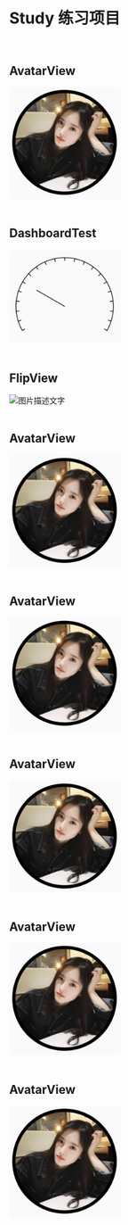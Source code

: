 # Study 练习项目 <br/><br/>

## AvatarView
<img src="https://github.com/xqgdmg/Study/blob/master/img/a.PNG" width="200" alt="图片描述文字"/>
<br/><br/>

## DashboardTest
<img src="https://github.com/xqgdmg/Study/blob/master/img/da.PNG" width="200" alt="图片描述文字"/>
<br/><br/>

## FlipView
<img src="https://github.com/xqgdmg/Study/blob/master/img/flip.git" alt="图片描述文字"/>
<br/><br/>

## AvatarView
<img src="https://github.com/xqgdmg/Study/blob/master/img/a.PNG" width="200" alt="图片描述文字"/>
<br/><br/>

## AvatarView
<img src="https://github.com/xqgdmg/Study/blob/master/img/a.PNG" width="200" alt="图片描述文字"/>
<br/><br/>

## AvatarView
<img src="https://github.com/xqgdmg/Study/blob/master/img/a.PNG" width="200" alt="图片描述文字"/>
<br/><br/>

## AvatarView
<img src="https://github.com/xqgdmg/Study/blob/master/img/a.PNG" width="200" alt="图片描述文字"/>
<br/><br/>

## AvatarView
<img src="https://github.com/xqgdmg/Study/blob/master/img/a.PNG" width="200" alt="图片描述文字"/>
<br/><br/>



